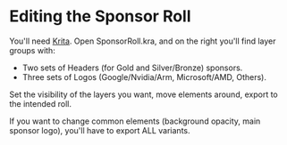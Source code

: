 # Editing the Sponsor Roll

You'll need [Krita](https://krita.org/). Open SponsorRoll.kra, and on the right you'll find layer groups with:

- Two sets of Headers (for Gold and Silver/Bronze) sponsors.
- Three sets of Logos (Google/Nvidia/Arm, Microsoft/AMD, Others).

Set the visibility of the layers you want, move elements around, export to the intended roll.

If you want to change common elements (background opacity, main sponsor logo), you'll have to export ALL variants.
